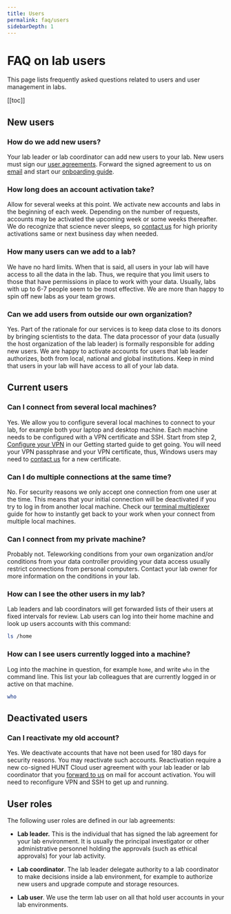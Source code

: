 ```yaml
---
title: Users
permalink: faq/users
sidebarDepth: 1
---
```


# FAQ on lab users

This page lists frequently asked questions related to users and user management in labs.

[[toc]]

## New users

### How do we add new users?

Your lab leader or lab coordinator can add new users to your lab. New users must sign our [user agreements](/assets/hunt-cloud-user-agreement.pdf). Forward the signed agreement to us on [email](/contact) and start our [onboarding guide](/getting-started).

### How long does an account activation take?

Allow for several weeks at this point. We activate new accounts and labs in the beginning of each week. Depending on the number of requests, accounts may be activated the upcoming week or some weeks thereafter. We do recognize that science never sleeps, so [contact us](/contact) for high priority activations same or next business day when needed.

### How many users can we add to a lab?

We have no hard limits. When that is said, all users in your lab will have access to all the data in the lab. Thus, we require that you limit users to those that have permissions in place to work with your data. Usually, labs with up to 6-7 people seem to be most effective. We are more than happy to spin off new labs as your team grows.

### Can we add users from outside our own organization?

Yes. Part of the rationale for our services is to keep data close to its donors by bringing scientists to the data. The data processor of your data (usually the host organization of the lab leader) is formally responsible for adding new users. We are happy to activate accounts for users that lab leader authorizes, both from local, national and global institutions. Keep in mind that users in your lab will have access to all of your lab data.

## Current users

### Can I connect from several local machines? 

Yes. We allow you to configure several local machines to connect to your lab, for example both your laptop and desktop machine. Each machine needs to be configured with a VPN certificate and SSH. Start from step 2, [Configure your VPN](/getting-started/configure-vpn/) in our Getting started guide to get going. You will need your VPN passphrase and your VPN certificate, thus, Windows users may need to [contact us](/contact) for a new certificate.

### Can I do multiple connections at the same time?

No. For security reasons we only accept one connection from one user at the time. This means that your initial connection will be deactivated if you try to log in from another local machine. Check our [terminal multiplexer](/working-in-your-lab/technical-tools/terminal-multiplexers/) guide for how to instantly get back to your work when your connect from multiple local machines. 

### Can I connect from my private machine? 

Probably not. Teleworking conditions from your own organization and/or conditions from your data controller providing your data access usually restrict connections from personal computers. Contact your lab owner for more information on the conditions in your lab.

### How can I see the other users in my lab?

Lab leaders and lab coordinators will get forwarded lists of their users at fixed intervals for review. Lab users can log into their home machine and look up users accounts with this command:

```bash
ls /home
```

### How can I see users currently logged into a machine?

Log into the machine in question, for example `home`, and write `who` in the command line. This list your lab colleagues that are currently logged in or active on that machine.

```bash
who
```

## Deactivated users

### Can I reactivate my old account?

Yes. We deactivate accounts that have not been used for 180 days for security reasons. You may reactivate such accounts. Reactivation require a new co-signed HUNT Cloud user agreement with your lab leader or lab coordinator that you [forward to us](/contact) on mail for account activation. You will need to reconfigure VPN and SSH to get up and running.

## User roles

The following user roles are defined in our lab agreements: 

- **Lab leader.** This is the individual that has signed the lab agreement for your lab environment. It is usually the principal investigator or other administrative personnel holding the approvals (such as ethical approvals) for your lab activity.

- **Lab coordinator**. The lab leader delegate authority to a lab coordinator to make decisions inside a lab environment, for example to authorize new users and upgrade compute and storage resources.

- **Lab user**. We use the term lab user on all that hold user accounts in your lab environments.
